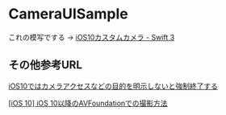# CameraUISample

これの模写でする → [iOS10カスタムカメラ - Swift 3](http://qiita.com/tfutada/items/3e415cbe176d6f801b1d)

## その他参考URL

[iOS10ではカメラアクセスなどの目的を明示しないと強制終了する](http://qiita.com/Takumi_Mori/items/f53c6eec1676d3df59dc)

[[iOS 10] iOS 10以降のAVFoundationでの撮影方法](http://dev.classmethod.jp/smartphone/ios-10-avfoundation-takephoto/)
